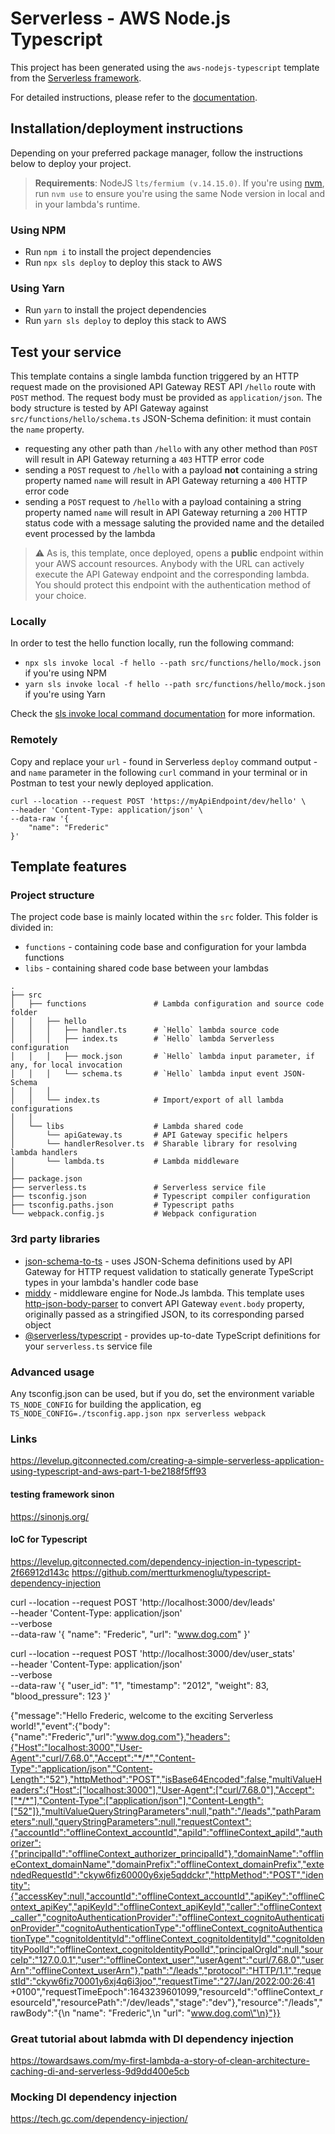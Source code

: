 # Serverless - AWS Node.js Typescript

This project has been generated using the `aws-nodejs-typescript` template from the [Serverless framework](https://www.serverless.com/).

For detailed instructions, please refer to the [documentation](https://www.serverless.com/framework/docs/providers/aws/).

## Installation/deployment instructions

Depending on your preferred package manager, follow the instructions below to deploy your project.

> **Requirements**: NodeJS `lts/fermium (v.14.15.0)`. If you're using [nvm](https://github.com/nvm-sh/nvm), run `nvm use` to ensure you're using the same Node version in local and in your lambda's runtime.

### Using NPM

- Run `npm i` to install the project dependencies
- Run `npx sls deploy` to deploy this stack to AWS

### Using Yarn

- Run `yarn` to install the project dependencies
- Run `yarn sls deploy` to deploy this stack to AWS

## Test your service

This template contains a single lambda function triggered by an HTTP request made on the provisioned API Gateway REST API `/hello` route with `POST` method. The request body must be provided as `application/json`. The body structure is tested by API Gateway against `src/functions/hello/schema.ts` JSON-Schema definition: it must contain the `name` property.

- requesting any other path than `/hello` with any other method than `POST` will result in API Gateway returning a `403` HTTP error code
- sending a `POST` request to `/hello` with a payload **not** containing a string property named `name` will result in API Gateway returning a `400` HTTP error code
- sending a `POST` request to `/hello` with a payload containing a string property named `name` will result in API Gateway returning a `200` HTTP status code with a message saluting the provided name and the detailed event processed by the lambda

> :warning: As is, this template, once deployed, opens a **public** endpoint within your AWS account resources. Anybody with the URL can actively execute the API Gateway endpoint and the corresponding lambda. You should protect this endpoint with the authentication method of your choice.

### Locally

In order to test the hello function locally, run the following command:

- `npx sls invoke local -f hello --path src/functions/hello/mock.json` if you're using NPM
- `yarn sls invoke local -f hello --path src/functions/hello/mock.json` if you're using Yarn

Check the [sls invoke local command documentation](https://www.serverless.com/framework/docs/providers/aws/cli-reference/invoke-local/) for more information.

### Remotely

Copy and replace your `url` - found in Serverless `deploy` command output - and `name` parameter in the following `curl` command in your terminal or in Postman to test your newly deployed application.

```
curl --location --request POST 'https://myApiEndpoint/dev/hello' \
--header 'Content-Type: application/json' \
--data-raw '{
    "name": "Frederic"
}'
```

## Template features

### Project structure

The project code base is mainly located within the `src` folder. This folder is divided in:

- `functions` - containing code base and configuration for your lambda functions
- `libs` - containing shared code base between your lambdas

```
.
├── src
│   ├── functions               # Lambda configuration and source code folder
│   │   ├── hello
│   │   │   ├── handler.ts      # `Hello` lambda source code
│   │   │   ├── index.ts        # `Hello` lambda Serverless configuration
│   │   │   ├── mock.json       # `Hello` lambda input parameter, if any, for local invocation
│   │   │   └── schema.ts       # `Hello` lambda input event JSON-Schema
│   │   │
│   │   └── index.ts            # Import/export of all lambda configurations
│   │
│   └── libs                    # Lambda shared code
│       └── apiGateway.ts       # API Gateway specific helpers
│       └── handlerResolver.ts  # Sharable library for resolving lambda handlers
│       └── lambda.ts           # Lambda middleware
│
├── package.json
├── serverless.ts               # Serverless service file
├── tsconfig.json               # Typescript compiler configuration
├── tsconfig.paths.json         # Typescript paths
└── webpack.config.js           # Webpack configuration
```

### 3rd party libraries

- [json-schema-to-ts](https://github.com/ThomasAribart/json-schema-to-ts) - uses JSON-Schema definitions used by API Gateway for HTTP request validation to statically generate TypeScript types in your lambda's handler code base
- [middy](https://github.com/middyjs/middy) - middleware engine for Node.Js lambda. This template uses [http-json-body-parser](https://github.com/middyjs/middy/tree/master/packages/http-json-body-parser) to convert API Gateway `event.body` property, originally passed as a stringified JSON, to its corresponding parsed object
- [@serverless/typescript](https://github.com/serverless/typescript) - provides up-to-date TypeScript definitions for your `serverless.ts` service file

### Advanced usage

Any tsconfig.json can be used, but if you do, set the environment variable `TS_NODE_CONFIG` for building the application, eg `TS_NODE_CONFIG=./tsconfig.app.json npx serverless webpack`


### Links
https://levelup.gitconnected.com/creating-a-simple-serverless-application-using-typescript-and-aws-part-1-be2188f5ff93

#### testing framework sinon
https://sinonjs.org/


#### IoC for Typescript
https://levelup.gitconnected.com/dependency-injection-in-typescript-2f66912d143c
https://github.com/mertturkmenoglu/typescript-dependency-injection


curl --location --request POST 'http://localhost:3000/dev/leads' \
--header 'Content-Type: application/json' \
--verbose \
--data-raw '{
    "name": "Frederic",
    "url": "www.dog.com"
}'

curl --location --request POST 'http://localhost:3000/dev/user_stats' \
--header 'Content-Type: application/json' \
--verbose \
--data-raw '{
    "user_id": "1", "timestamp": "2012", "weight": 83, "blood_pressure": 123
}'



{"message":"Hello Frederic, welcome to the exciting Serverless world!","event":{"body":{"name":"Frederic","url":"www.dog.com"},"headers":{"Host":"localhost:3000","User-Agent":"curl/7.68.0","Accept":"*/*","Content-Type":"application/json","Content-Length":"52"},"httpMethod":"POST","isBase64Encoded":false,"multiValueHeaders":{"Host":["localhost:3000"],"User-Agent":["curl/7.68.0"],"Accept":["*/*"],"Content-Type":["application/json"],"Content-Length":["52"]},"multiValueQueryStringParameters":null,"path":"/leads","pathParameters":null,"queryStringParameters":null,"requestContext":{"accountId":"offlineContext_accountId","apiId":"offlineContext_apiId","authorizer":{"principalId":"offlineContext_authorizer_principalId"},"domainName":"offlineContext_domainName","domainPrefix":"offlineContext_domainPrefix","extendedRequestId":"ckyw6fiz60000y6xje5qddckr","httpMethod":"POST","identity":{"accessKey":null,"accountId":"offlineContext_accountId","apiKey":"offlineContext_apiKey","apiKeyId":"offlineContext_apiKeyId","caller":"offlineContext_caller","cognitoAuthenticationProvider":"offlineContext_cognitoAuthenticationProvider","cognitoAuthenticationType":"offlineContext_cognitoAuthenticationType","cognitoIdentityId":"offlineContext_cognitoIdentityId","cognitoIdentityPoolId":"offlineContext_cognitoIdentityPoolId","principalOrgId":null,"sourceIp":"127.0.0.1","user":"offlineContext_user","userAgent":"curl/7.68.0","userArn":"offlineContext_userArn"},"path":"/leads","protocol":"HTTP/1.1","requestId":"ckyw6fiz70001y6xj4q6i3joo","requestTime":"27/Jan/2022:00:26:41 +0100","requestTimeEpoch":1643239601099,"resourceId":"offlineContext_resourceId","resourcePath":"/dev/leads","stage":"dev"},"resource":"/leads","rawBody":"{\n    \"name\": \"Frederic\",\n    \"url\": \"www.dog.com\"\n}"}}


### Great tutorial about labmda with DI dependency injection
https://towardsaws.com/my-first-lambda-a-story-of-clean-architecture-caching-di-and-serverless-9d9dd400e5cb

### Mocking DI dependency injection
https://tech.gc.com/dependency-injection/